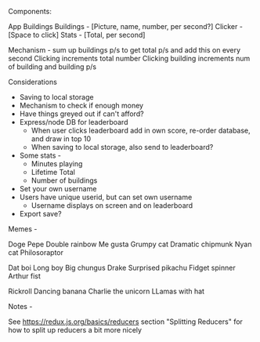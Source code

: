 Components:

App
  Buildings
    Buildings - [Picture, name, number, per second?]
  Clicker - [Space to click]
  Stats - [Total, per second]

Mechanism - sum up buildings p/s to get total p/s and add this on every second
Clicking increments total number
Clicking building increments num of building and building p/s





Considerations

- Saving to local storage
- Mechanism to check if enough money
- Have things greyed out if can't afford?
- Express/node DB for leaderboard
  - When user clicks leaderboard add in own score, re-order database, and draw in top 10
  - When saving to local storage, also send to leaderboard?
- Some stats -
  - Minutes playing
  - Lifetime Total
  - Number of buildings
- Set your own username
- Users have unique userid, but can set own username
  - Username displays on screen and on leaderboard
- Export save?


Memes -

Doge
Pepe
Double rainbow
Me gusta
Grumpy cat
Dramatic chipmunk
Nyan cat
Philosoraptor


Dat boi
Long boy
Big chungus
Drake
Surprised pikachu
Fidget spinner
Arthur fist



Rickroll
Dancing banana
Charlie the unicorn
LLamas with hat



Notes -

See https://redux.js.org/basics/reducers section "Splitting Reducers" for how to split up reducers a bit more nicely
